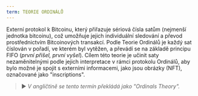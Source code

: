 ```yaml
---
term: TEORIE ORDINÁLŮ
---
```


Externí protokol k Bitcoinu, který přiřazuje sériová čísla satům (nejmenší jednotka bitcoinu), což umožňuje jejich individuální sledování a převod prostřednictvím Bitcoinových transakcí. Podle Teorie Ordinálů je každý sat číslován v pořadí, ve kterém byl vytěžen, a převádí se na základě principu FIFO (*první přišel, první vyšel*). Cílem této teorie je učinit saty nezaměnitelnými podle jejich interpretace v rámci protokolu Ordinálů, aby bylo možné je spojit s externími informacemi, jako jsou obrázky (NFT), označované jako "inscriptions".

> ► *V angličtině se tento termín překládá jako "Ordinals Theory".*